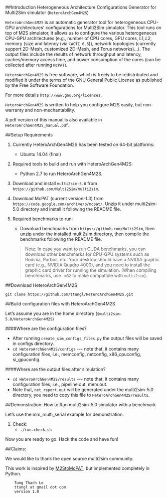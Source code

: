 ##Introduction
Heterogeneous Architecture Configurations Generator for Multi2Sim simulator (`HeteroArchGen4M2S`) 

`HeteroArchGen4M2S` is an automatic generator tool for heterogeneous CPU-GPU architectures' configurations for Multi2Sim simulator. This tool runs on top of M2S simulator, it allows us to configure the various heterogeneous CPU-GPU architectures (e.g., number of CPU cores, GPU cores, L1$, L2$, memory (size and latency (via `CACTI 6.5`)), network topologies (currently support 2D-Mesh, customized 2D-Mesh, and Torus networks)...). The output files include the results of network throughput and latency, caches/memory access time, and power consumption of the cores (can be collected after running `McPAT`).

`HeteroArchGen4M2S` is free software, which is freely to be redistributed and modified it under the terms of the GNU General Public License as published by the Free Software Foundation.

For more details `http://www.gnu.org/licenses`.

`HeteroArchGen4M2S` is written to help you configure M2S 
easily, but non-warranty and non-mechantability.

A pdf version of this manual is also available in `HeteroArchGen4M2S_manual.pdf`.

##Setup Requirements

1. Currently HeteroArchGen4M2S has been tested on 64-bit platforms:

	* Ubuntu 14.04 (final)

2. Required tools to build and run with HeteroArchGen4M2S:

	* Python 2.7 to run HeteroArchGen4M2S.

3. Download and install `multi2sim-5.0` from `https://github.com/Multi2Sim/multi2sim`. 

4. Download McPAT (current version-1.3) from `https://code.google.com/archive/p/mcpat/`. Unzip it under multi2sim-5.0 directory and install it following the README file.

5. Required benchmarks to run:
	* Download benchmarks from `https://github.com/Multi2Sim`, then unzip under the installed multi2sim directory, then compile the benchmarks following the README file.

	> Note: In case you want to run CUDA benchmarks, you can download other benchmarks for CPU-GPU systems such as Rodinia, Parboil, etc. Your desktop should have a NVIDIA graphic card (e.g., NVIDIA Quadro 4000), and you need to install the graphic card driver for running the simulation. (When compiling benchmarks, use `-m32` to make compatible with `multi2sim`). 

##Download HeteroArchGen4M2S

	git clone https://github.com/ttungl/HeteroArchGen4M2S.git

##Build configuration files with HeteroArchGen4M2S

Let’s assume you are in the home directory (`$multi2sim-5.0/HeteroArchGen4M2S`)

####Where are the configuration files?
* After running `create_sim_configs_files.py` the output files will be saved in configs directory.
* `cd HeteroArchGen4M2S/configs`	--- note that, it contains many configuration files, i.e., memconfig, netconfig, x86_cpuconfig, si_gpuconfig.

####Where are the output files after simulation?
* `cd HeteroArchGen4M2S/results`	--- note that, it contains many configuration files, i.e., pipeline.out, mem.out.
* Note that, `net_report.out` will be generated under the multi2sim-5.0 directory, you need to copy this file to `HeteroArchGen4M2S/results`.

##Demonstration: How to Run multi2sim-5.0 simulator with a benchmark

Let’s use the mm_multi_serial example for demonstration.

1.	Check:
	* `./run.check.sh`
	

Now you are ready to go. Hack the code and have fun!

##Claims:

We would like to thank the open source multi2sim community.

This work is inspired by [M2StoMcPAT](http://www.ece.umd.edu/~cserafy1/index.htm), but implemented completely in Python. 

		Tung Thanh Le
		ttungl at gmail dot com
		version 1.0

